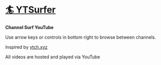 # [🏄 YTSurfer](https://flottmeyer.tv)
**Channel Surf YouTube**

Use arrow keys or controls in bottom right to browse between channels.

Inspired by [ytch.xyz](https://ytch.xyz/)

All videos are hosted and played via YouTube
